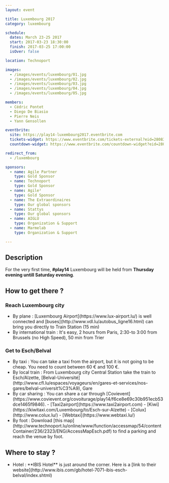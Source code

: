```yaml
---
layout: event

title: Luxembourg 2017
category: luxembourg

schedule:
  dates: March 23-25 2017
  start: 2017-03-23 18:30:00
  finish: 2017-03-25 17:00:00
  isOver: false

location: Technoport

images:
  - /images/events/luxembourg/01.jpg
  - /images/events/luxembourg/02.jpg
  - /images/events/luxembourg/03.jpg
  - /images/events/luxembourg/04.jpg
  - /images/events/luxembourg/05.jpg

members:
  - Cédric Pontet
  - Diego De Biasio
  - Pierre Neis
  - Yann Gensollen

eventbrite: 
  site: https://play14-luxembourg2017.eventbrite.com
  tickets-widget: https://www.eventbrite.com/tickets-external?eid=28083088273&ref=etckt
  countdown-widget: https://www.eventbrite.com/countdown-widget?eid=28083088273

redirect_from:
  - /luxembourg

sponsors:
  - name: Agile Partner
    type: Gold Sponsor
  - name: Technoport
    type: Gold Sponsor
  - name: Agile²
    type: Gold Sponsor
  - name: The Extraordinaires
    type: Our global sponsors
  - name: Stattys
    type: Our global sponsors
  - name: AIGLU
    type: Organization & Support
  - name: Marmelab
    type: Organization & Support

---
```


## Description
For the very first time, **#play14** Luxembourg will be held from **Thursday evening untill Saturday evening**.
  

## How to get there ?

### Reach Luxembourg city 
 - <a href='https://www.lux-airport.lu/' target="_blank">
      <i class='fa fa-plane' style='font-size:18px'></i>
   </a>
    By plane : [Luxembourg Airport](https://www.lux-airport.lu/) is well connected and [buses](http://www.vdl.lu/autobus_ligne16.html) can bring you directly to Train Station (15 min) 
 - <a href='http://www.cfl.lu/espaces/voyageurs/en/billets-et-abonnements/billets-internationaux' target="_blank">
      <i class='fa fa-train' style='font-size:18px'></i>
   </a> 
   By international train : It's easy, 2 hours from Paris, 2:30-to 3:00 from Brussels (no High Speed), 50 min from Trier 

### Get to Esch/Belval 
  - <a href='https://www.google.lu/webhp?sourceid=chrome-instant&ion=1&espv=2&ie=UTF-8#q=taxi%20luxembourg%20airport&rflfq=1&rlha=0&rllag=49606677,6123786,1489&tbm=lcl&rldimm=18407970155144308710&tbs=lf_msr:-1,lf_pqs:EAE,lf:1,lf_ui:2&*&rlfi=hd:;si:13119757704518807984;mv:!1m3!1d74620.364144034!2d6.114504599999999!3d49.5602197!2m3!1f0!2f0!3f0!3m2!1i328!2i346!4f13.1;tbs:lf_msr:-1,lf_pqs:EAE,lf:1,lf_ui:2' target="_blank">
      <i class='fa fa-taxi' style='font-size:18px'></i>
    </a>
    By taxi : You can take a taxi from the airport, but it is not going to be cheap. You need to count between 60 € and 100 €.
  - <a href='http://www.cfl.lu/espaces/voyageurs/en/gares-et-services/nos-gares/belval-universit%C3%A9' target="_blank">
      <i class='fa fa-subway' style='font-size:18px'></i>
    </a>
     By local train : From Luxembourg city Central Station take the train to Esch/Alzette, [Belval-Université](http://www.cfl.lu/espaces/voyageurs/en/gares-et-services/nos-gares/belval-universit%C3%A9), Gare 
  - <a href='https://www.covievent.org/covoiturage/play14/f6ce8e69c30b951ecb53dce1465f9846' target="_blank">
      <i class='fa fa-automobile' style='font-size:18px'></i>
    </a>
    By car sharing : You can share a car through [Covievent](https://www.covievent.org/covoiturage/play14/f6ce8e69c30b951ecb53dce1465f9846).
    - [Taxi2airport](https://www.taxi2airport.com)
    - [Kiwi](https://kiwitaxi.com/Luxembourg/to/Esch-sur-Alzette)
    - [Colux](http://www.colux.lu/)
    - [Webtaxi](https://www.webtaxi.lu/)
  - <a href='http://www.technoport.lu/online/www/function/accessmap/54/contentContainer/236/2323/ENG/AccessMapEsch.pdf' target="_blank">
      <i class='fa fa-map' style='font-size:18px'></i>
    </a>
    By foot : Download [this map](http://www.technoport.lu/online/www/function/accessmap/54/contentContainer/236/2323/ENG/AccessMapEsch.pdf) to find a parking and reach the venue by foot.
  


## Where to stay ?

- <a href='http://www.ibis.com/gb/hotel-7071-ibis-esch-belval/index.shtml' target="_blank">
    <i class='fa fa-hotel' style='font-size:18px'></i>
  </a>
  Hotel : **IBIS Hotel** is just around the corner. 
  Here is a [link to their website](http://www.ibis.com/gb/hotel-7071-ibis-esch-belval/index.shtml)

  
